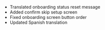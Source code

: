 - Translated onboarding status reset message
- Added confirm skip setup screen
- Fixed onboarding screen button order
- Updated Spanish translation
